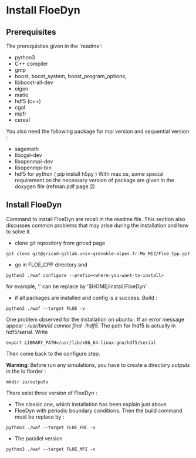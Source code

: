 # Install FloeDyn

## Prerequisites

The prerequisites given in the 'readme': 
* python3
* C++ compiler
* gmp
* boost, boost$\_$system, boost$\_$program$\_$options, 
* libboost-all-dev
* eigen
* matio
* hdf5 (c++)
* cgal
* mpfr
* cereal

You also need the following package for mpi version and sequential version :
* sagemath
* libcgal-dev
* libopenmpi-dev
* libopenmpi-bin
* hdf5 for python ( pip install h5py )
With mac os, some special requirement on the necessary version of package are given in the doxygen file (refman.pdf page 2)


## Install FloeDyn

Command to install FloeDyn are recall in the readme file. This section also discusses common problems that may arise during the installation and how to solve it.
* clone git repository from gricad page
```
git clone git@gricad-gitlab.univ-grenoble-alpes.fr:Mo_MIZ/Floe_Cpp.git
```
* go in FLOE\_CPP directory and 
```
python3 ./waf configure --prefix=<where-you-want-to-install>
```
for example, '<where-you-want-to-install>' can be replace by '\$HOME/Install/FloeDyn'
* if all packages are installed and config is a success. Build :
```
python3 ./waf --target FLOE -v
```
    
One problem observed for the installation on ubuntu :
If an error message appear :  */usr/bin/ld  cannot find  -lhdf5*. The path for lhdf5 is actually in hdf5/serial. Write
```
export LIBRARY_PATH=/usr/lib/x86_64-linux-gnu/hdf5/serial
```
Then come back to the configure step.

**Warning**: Before run any simulations, you have to create a directory *outputs* in the io florder :
```
mkdir io/outputs
```

There exist three version of FloeDyn :
* The classic one, which installation has been explain just above
* FloeDyn with periodic boundary conditions. Then the build command must be replace by :
```
python3 ./waf --target FLOE_PBC -v
```
* The parallel version
```
python3 ./waf --target FLOE_MPI -v
```
